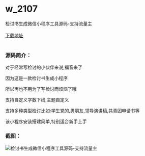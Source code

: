 # w_2107
检讨书生成微信小程序工具源码-支持流量主
<br/></br>
[下载地址](https://www.uuid2.com/2107.html "下载地址")
<br/></br>
<h3>源码简介：</h3>
<p>对于经常写检讨的小伙伴来说,福音来了<p>
<p>因为这是一款检讨书生成小程序<p>
<p>所以再也不用为了写检讨而烦恼了哦<p>
<p>支持自定义字数下线,主题自定义<p>
<p>支持多种类型检讨比如:学生党的,男朋友,领导演讲稿,共青团申请书等<p>
<p>该小程序安装搭建简单,特别适合新手上手<p>
<h3>截图：</h3>
<img src="https://www.uuid2.com/wp-content/uploads/img/202205/640620e491.png" alt="检讨书生成微信小程序工具源码-支持流量主">
